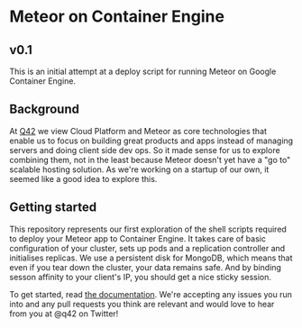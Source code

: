 Meteor on Container Engine
=============

## v0.1

This is an initial attempt at a deploy script for running Meteor on Google Container Engine.

## Background

At [Q42](http://q42.com) we view Cloud Platform and Meteor as core technologies that enable us to focus on building great products and apps instead of managing servers and doing client side dev ops. So it made sense for us to explore combining them, not in the least because Meteor doesn't yet have a "go to" scalable hosting solution. As we're working on a startup of our own, it seemed like a good idea to explore this.

## Getting started

This repository represents our first exploration of the shell scripts required to deploy your Meteor app to Container Engine. It takes care of basic configuration of your cluster, sets up pods and a replication controller and initialises replicas. We use a persistent disk for MongoDB, which means that even if you tear down the cluster, your data remains safe. And by binding sesson affinity to your client's IP, you should get a nice sticky session.

To get started, read [the documentation](documentation.md). We're accepting any issues you run into and any pull requests you think are relevant and would love to hear from you at @q42 on Twitter!
